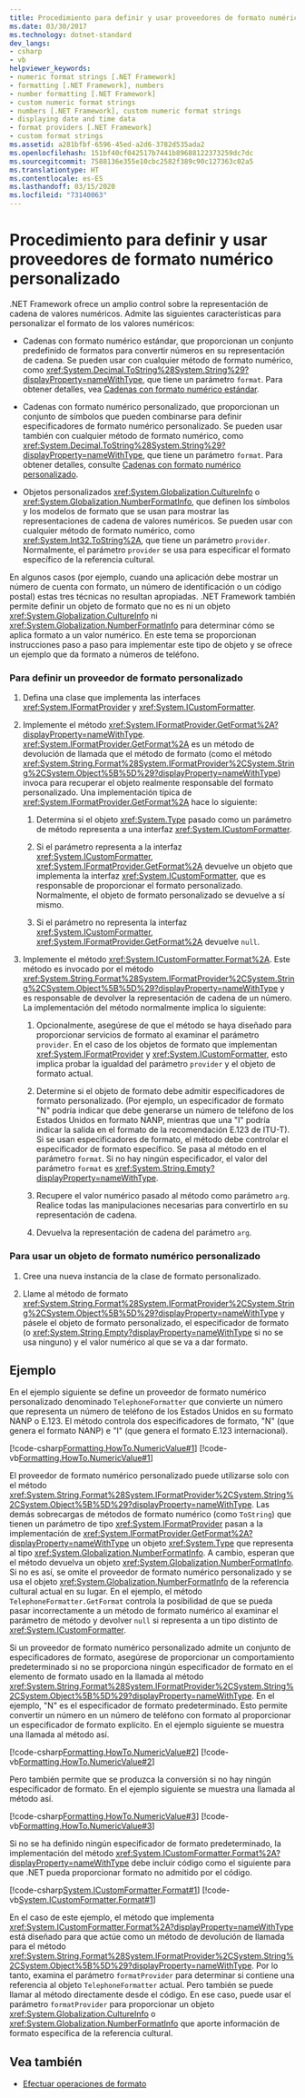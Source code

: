 ```yaml
---
title: Procedimiento para definir y usar proveedores de formato numérico personalizado
ms.date: 03/30/2017
ms.technology: dotnet-standard
dev_langs:
- csharp
- vb
helpviewer_keywords:
- numeric format strings [.NET Framework]
- formatting [.NET Framework], numbers
- number formatting [.NET Framework]
- custom numeric format strings
- numbers [.NET Framework], custom numeric format strings
- displaying date and time data
- format providers [.NET Framework]
- custom format strings
ms.assetid: a281bfbf-6596-45ed-a2d6-3782d535ada2
ms.openlocfilehash: 151bf40cf042517b7441b89688122373259dc7dc
ms.sourcegitcommit: 7588136e355e10cbc2582f389c90c127363c02a5
ms.translationtype: HT
ms.contentlocale: es-ES
ms.lasthandoff: 03/15/2020
ms.locfileid: "73140063"
---
```

# <a name="how-to-define-and-use-custom-numeric-format-providers"></a>Procedimiento para definir y usar proveedores de formato numérico personalizado
.NET Framework ofrece un amplio control sobre la representación de cadena de valores numéricos. Admite las siguientes características para personalizar el formato de los valores numéricos:  
  
- Cadenas con formato numérico estándar, que proporcionan un conjunto predefinido de formatos para convertir números en su representación de cadena. Se pueden usar con cualquier método de formato numérico, como <xref:System.Decimal.ToString%28System.String%29?displayProperty=nameWithType>, que tiene un parámetro `format`. Para obtener detalles, vea [Cadenas con formato numérico estándar](../../../docs/standard/base-types/standard-numeric-format-strings.md).  
  
- Cadenas con formato numérico personalizado, que proporcionan un conjunto de símbolos que pueden combinarse para definir especificadores de formato numérico personalizado. Se pueden usar también con cualquier método de formato numérico, como <xref:System.Decimal.ToString%28System.String%29?displayProperty=nameWithType>, que tiene un parámetro `format`. Para obtener detalles, consulte [Cadenas con formato numérico personalizado](../../../docs/standard/base-types/custom-numeric-format-strings.md).  
  
- Objetos personalizados <xref:System.Globalization.CultureInfo> o <xref:System.Globalization.NumberFormatInfo>, que definen los símbolos y los modelos de formato que se usan para mostrar las representaciones de cadena de valores numéricos. Se pueden usar con cualquier método de formato numérico, como <xref:System.Int32.ToString%2A>, que tiene un parámetro `provider`. Normalmente, el parámetro `provider` se usa para especificar el formato específico de la referencia cultural.  
  
 En algunos casos (por ejemplo, cuando una aplicación debe mostrar un número de cuenta con formato, un número de identificación o un código postal) estas tres técnicas no resultan apropiadas. .NET Framework también permite definir un objeto de formato que no es ni un objeto <xref:System.Globalization.CultureInfo> ni <xref:System.Globalization.NumberFormatInfo> para determinar cómo se aplica formato a un valor numérico. En este tema se proporcionan instrucciones paso a paso para implementar este tipo de objeto y se ofrece un ejemplo que da formato a números de teléfono.  
  
### <a name="to-define-a-custom-format-provider"></a>Para definir un proveedor de formato personalizado  
  
1. Defina una clase que implementa las interfaces <xref:System.IFormatProvider> y <xref:System.ICustomFormatter>.  
  
2. Implemente el método <xref:System.IFormatProvider.GetFormat%2A?displayProperty=nameWithType>. <xref:System.IFormatProvider.GetFormat%2A> es un método de devolución de llamada que el método de formato (como el método <xref:System.String.Format%28System.IFormatProvider%2CSystem.String%2CSystem.Object%5B%5D%29?displayProperty=nameWithType>) invoca para recuperar el objeto realmente responsable del formato personalizado. Una implementación típica de <xref:System.IFormatProvider.GetFormat%2A> hace lo siguiente:  
  
    1. Determina si el objeto <xref:System.Type> pasado como un parámetro de método representa a una interfaz <xref:System.ICustomFormatter>.  
  
    2. Si el parámetro representa a la interfaz <xref:System.ICustomFormatter>, <xref:System.IFormatProvider.GetFormat%2A> devuelve un objeto que implementa la interfaz <xref:System.ICustomFormatter>, que es responsable de proporcionar el formato personalizado. Normalmente, el objeto de formato personalizado se devuelve a sí mismo.  
  
    3. Si el parámetro no representa la interfaz <xref:System.ICustomFormatter>, <xref:System.IFormatProvider.GetFormat%2A> devuelve `null`.  
  
3. Implemente el método <xref:System.ICustomFormatter.Format%2A>. Este método es invocado por el método <xref:System.String.Format%28System.IFormatProvider%2CSystem.String%2CSystem.Object%5B%5D%29?displayProperty=nameWithType> y es responsable de devolver la representación de cadena de un número. La implementación del método normalmente implica lo siguiente:  
  
    1. Opcionalmente, asegúrese de que el método se haya diseñado para proporcionar servicios de formato al examinar el parámetro `provider`. En el caso de los objetos de formato que implementan <xref:System.IFormatProvider> y <xref:System.ICustomFormatter>, esto implica probar la igualdad del parámetro `provider` y el objeto de formato actual.  
  
    2. Determine si el objeto de formato debe admitir especificadores de formato personalizado. (Por ejemplo, un especificador de formato "N" podría indicar que debe generarse un número de teléfono de los Estados Unidos en formato NANP, mientras que una "I" podría indicar la salida en el formato de la recomendación E.123 de ITU-T). Si se usan especificadores de formato, el método debe controlar el especificador de formato específico. Se pasa al método en el parámetro `format`. Si no hay ningún especificador, el valor del parámetro `format` es <xref:System.String.Empty?displayProperty=nameWithType>.  
  
    3. Recupere el valor numérico pasado al método como parámetro `arg`. Realice todas las manipulaciones necesarias para convertirlo en su representación de cadena.  
  
    4. Devuelva la representación de cadena del parámetro `arg`.  
  
### <a name="to-use-a-custom-numeric-formatting-object"></a>Para usar un objeto de formato numérico personalizado  
  
1. Cree una nueva instancia de la clase de formato personalizado.  
  
2. Llame al método de formato <xref:System.String.Format%28System.IFormatProvider%2CSystem.String%2CSystem.Object%5B%5D%29?displayProperty=nameWithType> y pásele el objeto de formato personalizado, el especificador de formato (o <xref:System.String.Empty?displayProperty=nameWithType> si no se usa ninguno) y el valor numérico al que se va a dar formato.  
  
## <a name="example"></a>Ejemplo  
 En el ejemplo siguiente se define un proveedor de formato numérico personalizado denominado `TelephoneFormatter` que convierte un número que representa un número de teléfono de los Estados Unidos en su formato NANP o E.123. El método controla dos especificadores de formato, "N" (que genera el formato NANP) e "I" (que genera el formato E.123 internacional).  
  
 [!code-csharp[Formatting.HowTo.NumericValue#1](../../../samples/snippets/csharp/VS_Snippets_CLR/Formatting.HowTo.NumericValue/cs/Telephone1.cs#1)]
 [!code-vb[Formatting.HowTo.NumericValue#1](../../../samples/snippets/visualbasic/VS_Snippets_CLR/Formatting.HowTo.NumericValue/vb/Telephone1.vb#1)]  
  
 El proveedor de formato numérico personalizado puede utilizarse solo con el método <xref:System.String.Format%28System.IFormatProvider%2CSystem.String%2CSystem.Object%5B%5D%29?displayProperty=nameWithType>. Las demás sobrecargas de métodos de formato numérico (como `ToString`) que tienen un parámetro de tipo <xref:System.IFormatProvider> pasan a la implementación de <xref:System.IFormatProvider.GetFormat%2A?displayProperty=nameWithType> un objeto <xref:System.Type> que representa al tipo <xref:System.Globalization.NumberFormatInfo>. A cambio, esperan que el método devuelva un objeto <xref:System.Globalization.NumberFormatInfo>. Si no es así, se omite el proveedor de formato numérico personalizado y se usa el objeto <xref:System.Globalization.NumberFormatInfo> de la referencia cultural actual en su lugar. En el ejemplo, el método `TelephoneFormatter.GetFormat` controla la posibilidad de que se pueda pasar incorrectamente a un método de formato numérico al examinar el parámetro de método y devolver `null` si representa a un tipo distinto de <xref:System.ICustomFormatter>.  
  
 Si un proveedor de formato numérico personalizado admite un conjunto de especificadores de formato, asegúrese de proporcionar un comportamiento predeterminado si no se proporciona ningún especificador de formato en el elemento de formato usado en la llamada al método <xref:System.String.Format%28System.IFormatProvider%2CSystem.String%2CSystem.Object%5B%5D%29?displayProperty=nameWithType>. En el ejemplo, "N" es el especificador de formato predeterminado. Esto permite convertir un número en un número de teléfono con formato al proporcionar un especificador de formato explícito. En el ejemplo siguiente se muestra una llamada al método así.  
  
 [!code-csharp[Formatting.HowTo.NumericValue#2](../../../samples/snippets/csharp/VS_Snippets_CLR/Formatting.HowTo.NumericValue/cs/Telephone1.cs#2)]
 [!code-vb[Formatting.HowTo.NumericValue#2](../../../samples/snippets/visualbasic/VS_Snippets_CLR/Formatting.HowTo.NumericValue/vb/Telephone1.vb#2)]  
  
 Pero también permite que se produzca la conversión si no hay ningún especificador de formato. En el ejemplo siguiente se muestra una llamada al método así.  
  
 [!code-csharp[Formatting.HowTo.NumericValue#3](../../../samples/snippets/csharp/VS_Snippets_CLR/Formatting.HowTo.NumericValue/cs/Telephone1.cs#3)]
 [!code-vb[Formatting.HowTo.NumericValue#3](../../../samples/snippets/visualbasic/VS_Snippets_CLR/Formatting.HowTo.NumericValue/vb/Telephone1.vb#3)]  
  
 Si no se ha definido ningún especificador de formato predeterminado, la implementación del método <xref:System.ICustomFormatter.Format%2A?displayProperty=nameWithType> debe incluir código como el siguiente para que .NET pueda proporcionar formato no admitido por el código.  
  
 [!code-csharp[System.ICustomFormatter.Format#1](../../../samples/snippets/csharp/VS_Snippets_CLR_System/system.ICustomFormatter.Format/cs/format.cs#1)]
 [!code-vb[System.ICustomFormatter.Format#1](../../../samples/snippets/visualbasic/VS_Snippets_CLR_System/system.ICustomFormatter.Format/vb/Format.vb#1)]  
  
 En el caso de este ejemplo, el método que implementa <xref:System.ICustomFormatter.Format%2A?displayProperty=nameWithType> está diseñado para que actúe como un método de devolución de llamada para el método <xref:System.String.Format%28System.IFormatProvider%2CSystem.String%2CSystem.Object%5B%5D%29?displayProperty=nameWithType>. Por lo tanto, examina el parámetro `formatProvider` para determinar si contiene una referencia al objeto `TelephoneFormatter` actual. Pero también se puede llamar al método directamente desde el código. En ese caso, puede usar el parámetro `formatProvider` para proporcionar un objeto <xref:System.Globalization.CultureInfo> o <xref:System.Globalization.NumberFormatInfo> que aporte información de formato específica de la referencia cultural.  
  
## <a name="see-also"></a>Vea también

- [Efectuar operaciones de formato](../../../docs/standard/base-types/performing-formatting-operations.md)
